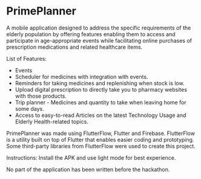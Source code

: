 # PrimePlanner
A mobile application designed to address the specific requirements of the elderly population by offering features enabling them to access and participate in age-appropriate events while facilitating online purchases of prescription medications and related healthcare items.

List of Features:
- Events
- Scheduler for medicines with integration with events.
- Reminders for taking medicines and replenishing when stock is low.
- Upload digital prescription to directly take you to pharmacy websites with those products.
- Trip planner - Medicines and quantity to take when leaving home for some days.
- Access to easy-to-read Articles on the latest Technology Usage and Elderly Health-related topics.

PrimePlanner was made using FlutterFlow, Flutter and Firebase. FlutterFlow is a utility built on top of Flutter that enables easier coding and prototyping. Some third-party libraries from FlutterFlow were used to create this project.

Instructions:
Install the APK and use light mode for best experience.

No part of the application has been written before the hackathon.
